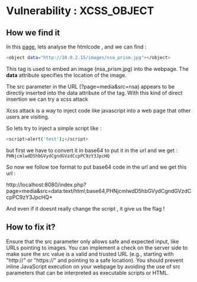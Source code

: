 # Vulnerability : XCSS_OBJECT

## How we find it

In this  [page](http://localhost:8080/?page=media&src=nsa), lets analyse the htmlcode , and we can find : 

```bash
<object data="http://10.0.2.15/images/nsa_prism.jpg"></object>
```
This tag is used to embed an image (nsa_prism.jpg) into the webpage. The **data** attribute specifies the location of the image.

The src parameter in the URL (?page=media&src=nsa) appears to be directly inserted into the data attribute of the <object> tag. With this kind of direct insertion we can try a xcss attack

Xcss attack is a way to inject code like javascript into a web page that other users are visiting.

So lets try to inject a simple script like : 

```bash
<script>alert('test');</script>
```

but first we have to convert it in base64 to put it in the url  and we get : `PHNjcmlwdD5hbGVydCgndGVzdCcpPC9zY3JpcHQ`

So now we follow toe format to put base64 code in the url and we get this url : 

http://localhost:8080/index.php?page=media&src=data:text/html;base64,PHNjcmlwdD5hbGVydCgndGVzdCcpPC9zY3JpcHQ+

And even if it doesnt really change the script , it give us the flag !

## How to fix it?

Ensure that the src parameter only allows safe and expected input, like URLs pointing to images. You can implement a check on the server side to make sure the src value is a valid and trusted URL (e.g., starting with "http://" or "https://" and pointing to a safe location).
You should prevent inline JavaScript execution on your webpage by avoiding the use of src parameters that can be interpreted as executable scripts or HTML.